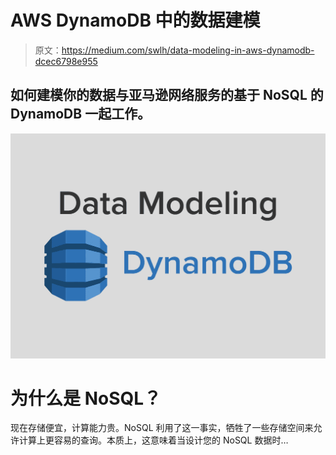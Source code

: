 # AWS DynamoDB 中的数据建模

> 原文：<https://medium.com/swlh/data-modeling-in-aws-dynamodb-dcec6798e955>

## 如何建模你的数据与亚马逊网络服务的基于 NoSQL 的 DynamoDB 一起工作。

![](img/7ec942e0430bc022e8893f8c9126e458.png)

# 为什么是 NoSQL？

现在存储便宜，计算能力贵。NoSQL 利用了这一事实，牺牲了一些存储空间来允许计算上更容易的查询。本质上，这意味着当设计您的 NoSQL 数据时…